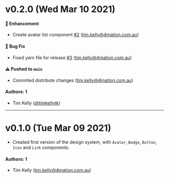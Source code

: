# v0.2.0 (Wed Mar 10 2021)

#### 🚀 Enhancement

- Create avatar list component [#2](https://github.com/timkellytk/learnstorybook-design-system/pull/2) (tim.kelly@4mation.com.au)

#### 🐛 Bug Fix

- Fixed yarn file for release [#3](https://github.com/timkellytk/learnstorybook-design-system/pull/3) (tim.kelly@4mation.com.au)

#### ⚠️ Pushed to `main`

- Commited distribute changes (tim.kelly@4mation.com.au)

#### Authors: 1

- Tim Kelly ([@timkellytk](https://github.com/timkellytk))

---

# v0.1.0 (Tue Mar 09 2021)

- Created first version of the design system, with `Avatar`, `Badge`, `Button`, `Icon` and `Link` components.

#### Authors: 1

- Tim Kelly (tim.kelly@4mation.com.au)
